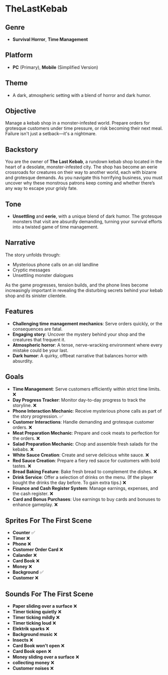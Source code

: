 # TheLastKebab

## Genre
- **Survival Horror**, **Time Management**

## Platform
- **PC** (Primary), **Mobile** (Simplified Version)

## Theme
- A dark, atmospheric setting with a blend of horror and dark humor.

## Objective
Manage a kebab shop in a monster-infested world. Prepare orders for grotesque customers under time pressure, or risk becoming their next meal. Failure isn't just a setback—it's a nightmare.

## Backstory
You are the owner of **The Last Kebab**, a rundown kebab shop located in the heart of a desolate, monster-infested city. The shop has become an eerie crossroads for creatures on their way to another world, each with bizarre and grotesque demands. As you navigate this horrifying business, you must uncover why these monstrous patrons keep coming and whether there’s any way to escape your grisly fate.

## Tone
- **Unsettling** and **eerie**, with a unique blend of dark humor. The grotesque monsters that visit are absurdly demanding, turning your survival efforts into a twisted game of time management.

## Narrative
The story unfolds through:
- Mysterious phone calls on an old landline
- Cryptic messages
- Unsettling monster dialogues

As the game progresses, tension builds, and the phone lines become increasingly important in revealing the disturbing secrets behind your kebab shop and its sinister clientele.

## Features
- **Challenging time management mechanics**: Serve orders quickly, or the consequences are fatal.
- **Engaging story**: Uncover the mystery behind your shop and the creatures that frequent it.
- **Atmospheric horror**: A tense, nerve-wracking environment where every mistake could be your last.
- **Dark humor**: A quirky, offbeat narrative that balances horror with absurdity.

## Goals
- **Time Management**: Serve customers efficiently within strict time limits.                                                           ❌
- **Day Progress Tracker**: Monitor day-to-day progress to track the storyline.                                                         ❌
- **Phone Interaction Mechanic**: Receive mysterious phone calls as part of the story progression.                                      ✅
- **Customer Interactions**: Handle demanding and grotesque customer orders.                                                            ❌
- **Meat Preparation Mechanic**: Prepare and cook meats to perfection for the orders.                                                   ❌
- **Salad Preparation Mechanic**: Chop and assemble fresh salads for the kebabs.                                                        ❌
- **White Sauce Creation**: Create and serve delicious white sauce.                                                                     ❌
- **Red Sauce Creation**: Prepare a fiery red sauce for customers with bold tastes.                                                     ❌
- **Bread Baking Feature**: Bake fresh bread to complement the dishes.                                                                  ❌
- **Drink Service**: Offer a selection of drinks on the menu. (If the player bought the drinks the day before. To gain extra tips.)     ❌
- **Finance and Cash Register System**: Manage earnings, expenses, and the cash register.                                               ❌
- **Card and Bonus Purchases**: Use earnings to buy cards and bonuses to enhance gameplay.                                              ❌

## Sprites For The First Scene
- **Counter** ✅
- **Timer** ❌
- **Phone** ❌
- **Customer Order Card** ❌
- **Calander** ❌
- **Card Book** ❌
- **Money** ❌
- **Background** ✅
- **Customer** ❌

 ## Sounds For The First Scene
- **Paper sliding over a surface** ❌
- **Timer ticking quietly** ❌
- **Timer ticking mildly** ❌
- **Timer ticking loud** ❌
- **Elektrik sparks** ❌
- **Background music** ❌
- **Insects** ❌
- **Card Book won't open** ❌
- **Card Book open** ❌
- **Money sliding over a surface** ❌
- **collecting money** ❌
- **Customer noises** ❌




